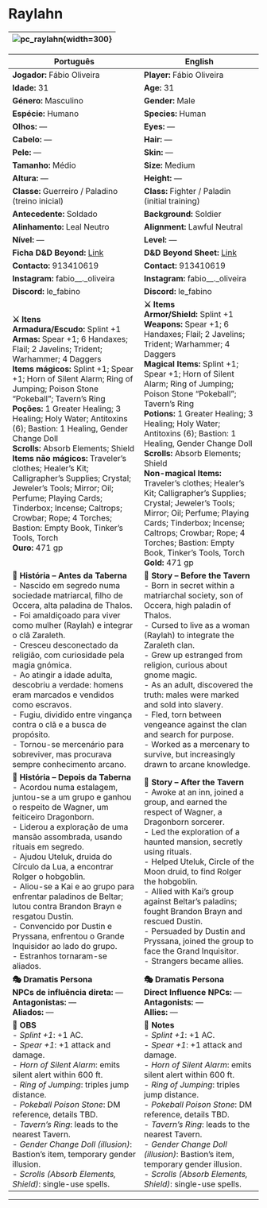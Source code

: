 ﻿# Raylahn

| ![pc_raylahn](assets/pc/pc_raylahn.jpg){width=300} |
| ------------------------ |

| Português | English |
| --------- | ------- |
| **Jogador:** Fábio Oliveira | **Player:** Fábio Oliveira |
| **Idade:** 31 | **Age:** 31 |
| **Género:** Masculino | **Gender:** Male |
| **Espécie:** Humano | **Species:** Human |
| **Olhos:** — | **Eyes:** — |
| **Cabelo:** — | **Hair:** — |
| **Pele:** — | **Skin:** — |
| **Tamanho:** Médio | **Size:** Medium |
| **Altura:** — | **Height:** — |
| **Classe:** Guerreiro / Paladino (treino inicial) | **Class:** Fighter / Paladin (initial training) |
| **Antecedente:** Soldado | **Background:** Soldier |
| **Alinhamento:** Leal Neutro | **Alignment:** Lawful Neutral |
| **Nível:** — | **Level:** — |
| **Ficha D&D Beyond:** [Link](https://www.dndbeyond.com/characters/107560343) | **D&D Beyond Sheet:** [Link](https://www.dndbeyond.com/characters/107560343) |
| **Contacto:** 913410619 | **Contact:** 913410619 |
| **Instagram:** fabio__._oliveira | **Instagram:** fabio__._oliveira |
| **Discord:** le_fabino | **Discord:** le_fabino |
| **⚔️ Itens**<br>**Armadura/Escudo:** Splint +1<br>**Armas:** Spear +1; 6 Handaxes; Flail; 2 Javelins; Trident; Warhammer; 4 Daggers<br>**Items mágicos:** Splint +1; Spear +1; Horn of Silent Alarm; Ring of Jumping; Poison Stone “Pokeball”; Tavern’s Ring<br>**Poções:** 1 Greater Healing; 3 Healing; Holy Water; Antitoxins (6); Bastion: 1 Healing, Gender Change Doll<br>**Scrolls:** Absorb Elements; Shield<br>**Items não mágicos:** Traveler’s clothes; Healer’s Kit; Calligrapher’s Supplies; Crystal; Jeweler’s Tools; Mirror; Oil; Perfume; Playing Cards; Tinderbox; Incense; Caltrops; Crowbar; Rope; 4 Torches; Bastion: Empty Book, Tinker’s Tools, Torch<br>**Ouro:** 471 gp | **⚔️ Items**<br>**Armor/Shield:** Splint +1<br>**Weapons:** Spear +1; 6 Handaxes; Flail; 2 Javelins; Trident; Warhammer; 4 Daggers<br>**Magical Items:** Splint +1; Spear +1; Horn of Silent Alarm; Ring of Jumping; Poison Stone “Pokeball”; Tavern’s Ring<br>**Potions:** 1 Greater Healing; 3 Healing; Holy Water; Antitoxins (6); Bastion: 1 Healing, Gender Change Doll<br>**Scrolls:** Absorb Elements; Shield<br>**Non-magical Items:** Traveler’s clothes; Healer’s Kit; Calligrapher’s Supplies; Crystal; Jeweler’s Tools; Mirror; Oil; Perfume; Playing Cards; Tinderbox; Incense; Caltrops; Crowbar; Rope; 4 Torches; Bastion: Empty Book, Tinker’s Tools, Torch<br>**Gold:** 471 gp |
| **📖 História – Antes da Taberna**<br>- Nascido em segredo numa sociedade matriarcal, filho de Occera, alta paladina de Thalos.<br>- Foi amaldiçoado para viver como mulher (Raylah) e integrar o clã Zaraleth.<br>- Cresceu desconectado da religião, com curiosidade pela magia gnómica.<br>- Ao atingir a idade adulta, descobriu a verdade: homens eram marcados e vendidos como escravos.<br>- Fugiu, dividido entre vingança contra o clã e a busca de propósito.<br>- Tornou-se mercenário para sobreviver, mas procurava sempre conhecimento arcano. | **📖 Story – Before the Tavern**<br>- Born in secret within a matriarchal society, son of Occera, high paladin of Thalos.<br>- Cursed to live as a woman (Raylah) to integrate the Zaraleth clan.<br>- Grew up estranged from religion, curious about gnome magic.<br>- As an adult, discovered the truth: males were marked and sold into slavery.<br>- Fled, torn between vengeance against the clan and search for purpose.<br>- Worked as a mercenary to survive, but increasingly drawn to arcane knowledge. |
| **📖 História – Depois da Taberna**<br>- Acordou numa estalagem, juntou-se a um grupo e ganhou o respeito de Wagner, um feiticeiro Dragonborn.<br>- Liderou a exploração de uma mansão assombrada, usando rituais em segredo.<br>- Ajudou Uteluk, druida do Círculo da Lua, a encontrar Rolger o hobgoblin.<br>- Aliou-se a Kai e ao grupo para enfrentar paladinos de Beltar; lutou contra Brandon Brayn e resgatou Dustin.<br>- Convencido por Dustin e Pryssana, enfrentou o Grande Inquisidor ao lado do grupo.<br>- Estranhos tornaram-se aliados. | **📖 Story – After the Tavern**<br>- Awoke at an inn, joined a group, and earned the respect of Wagner, a Dragonborn sorcerer.<br>- Led the exploration of a haunted mansion, secretly using rituals.<br>- Helped Uteluk, Circle of the Moon druid, to find Rolger the hobgoblin.<br>- Allied with Kai’s group against Beltar’s paladins; fought Brandon Brayn and rescued Dustin.<br>- Persuaded by Dustin and Pryssana, joined the group to face the Grand Inquisitor.<br>- Strangers became allies. |
| **🎭 Dramatis Persona**<br>**NPCs de influência direta:** —<br>**Antagonistas:** —<br>**Aliados:** — | **🎭 Dramatis Persona**<br>**Direct Influence NPCs:** —<br>**Antagonists:** —<br>**Allies:** — |
| **🔮 OBS**<br>- *Splint +1*: +1 AC.<br>- *Spear +1*: +1 attack and damage.<br>- *Horn of Silent Alarm*: emits silent alert within 600 ft.<br>- *Ring of Jumping*: triples jump distance.<br>- *Pokeball Poison Stone*: DM reference, details TBD.<br>- *Tavern’s Ring*: leads to the nearest Tavern.<br>- *Gender Change Doll (illusion)*: Bastion’s item, temporary gender illusion.<br>- *Scrolls (Absorb Elements, Shield)*: single-use spells. | **🔮 Notes**<br>- *Splint +1*: +1 AC.<br>- *Spear +1*: +1 attack and damage.<br>- *Horn of Silent Alarm*: emits silent alert within 600 ft.<br>- *Ring of Jumping*: triples jump distance.<br>- *Pokeball Poison Stone*: DM reference, details TBD.<br>- *Tavern’s Ring*: leads to the nearest Tavern.<br>- *Gender Change Doll (illusion)*: Bastion’s item, temporary gender illusion.<br>- *Scrolls (Absorb Elements, Shield)*: single-use spells. |

---













